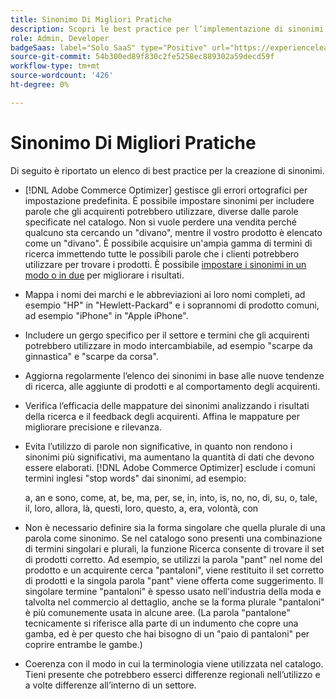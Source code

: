 ```yaml
---
title: Sinonimo Di Migliori Pratiche
description: Scopri le best practice per l’implementazione di sinonimi nel tuo store.
role: Admin, Developer
badgeSaas: label="Solo SaaS" type="Positive" url="https://experienceleague.adobe.com/it/docs/commerce/user-guides/product-solutions" tooltip="Applicabile solo ai progetti Adobe Commerce as a Cloud Service e Adobe Commerce Optimizer (infrastruttura SaaS gestita da Adobe)."
source-git-commit: 54b300ed89f830c2fe5258ec889302a59decd59f
workflow-type: tm+mt
source-wordcount: '426'
ht-degree: 0%

---
```


# Sinonimo Di Migliori Pratiche

Di seguito è riportato un elenco di best practice per la creazione di sinonimi.

- [!DNL Adobe Commerce Optimizer] gestisce gli errori ortografici per impostazione predefinita. È possibile impostare sinonimi per includere parole che gli acquirenti potrebbero utilizzare, diverse dalle parole specificate nel catalogo. Non si vuole perdere una vendita perché qualcuno sta cercando un &quot;divano&quot;, mentre il vostro prodotto è elencato come un &quot;divano&quot;. È possibile acquisire un&#39;ampia gamma di termini di ricerca immettendo tutte le possibili parole che i clienti potrebbero utilizzare per trovare i prodotti. È possibile [impostare i sinonimi in un modo o in due](add.md#step-2-define-the-synonym-by-type) per migliorare i risultati.

- Mappa i nomi dei marchi e le abbreviazioni ai loro nomi completi, ad esempio &quot;HP&quot; in &quot;Hewlett-Packard&quot; e i soprannomi di prodotto comuni, ad esempio &quot;iPhone&quot; in &quot;Apple iPhone&quot;.

- Includere un gergo specifico per il settore e termini che gli acquirenti potrebbero utilizzare in modo intercambiabile, ad esempio &quot;scarpe da ginnastica&quot; e &quot;scarpe da corsa&quot;.

- Aggiorna regolarmente l’elenco dei sinonimi in base alle nuove tendenze di ricerca, alle aggiunte di prodotti e al comportamento degli acquirenti.

- Verifica l’efficacia delle mappature dei sinonimi analizzando i risultati della ricerca e il feedback degli acquirenti. Affina le mappature per migliorare precisione e rilevanza.

- Evita l’utilizzo di parole non significative, in quanto non rendono i sinonimi più significativi, ma aumentano la quantità di dati che devono essere elaborati. [!DNL Adobe Commerce Optimizer] esclude i comuni termini inglesi &quot;stop words&quot; dai sinonimi, ad esempio:

  a, an e sono, come, at, be, ma, per, se, in, into, is, no, no, di, su, o, tale, il, loro, allora, là, questi, loro, questo, a, era, volontà, con

- Non è necessario definire sia la forma singolare che quella plurale di una parola come sinonimo. Se nel catalogo sono presenti una combinazione di termini singolari e plurali, la funzione Ricerca consente di trovare il set di prodotti corretto. Ad esempio, se utilizzi la parola &quot;pant&quot; nel nome del prodotto e un acquirente cerca &quot;pantaloni&quot;, viene restituito il set corretto di prodotti e la singola parola &quot;pant&quot; viene offerta come suggerimento. Il singolare termine &quot;pantaloni&quot; è spesso usato nell&#39;industria della moda e talvolta nel commercio al dettaglio, anche se la forma plurale &quot;pantaloni&quot; è più comunemente usata in alcune aree. (La parola &quot;pantalone&quot; tecnicamente si riferisce alla parte di un indumento che copre una gamba, ed è per questo che hai bisogno di un &quot;paio di pantaloni&quot; per coprire entrambe le gambe.)

- Coerenza con il modo in cui la terminologia viene utilizzata nel catalogo. Tieni presente che potrebbero esserci differenze regionali nell’utilizzo e a volte differenze all’interno di un settore.
